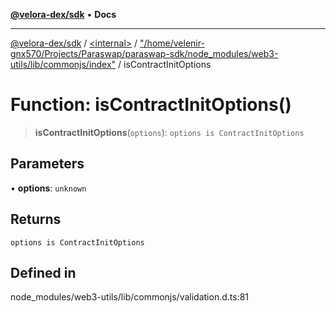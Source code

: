 [**@velora-dex/sdk**](../../../../README.md) • **Docs**

***

[@velora-dex/sdk](../../../../globals.md) / [\<internal\>](../../../README.md) / ["/home/velenir-gnx570/Projects/Paraswap/paraswap-sdk/node\_modules/web3-utils/lib/commonjs/index"](../README.md) / isContractInitOptions

# Function: isContractInitOptions()

> **isContractInitOptions**(`options`): `options is ContractInitOptions`

## Parameters

• **options**: `unknown`

## Returns

`options is ContractInitOptions`

## Defined in

node\_modules/web3-utils/lib/commonjs/validation.d.ts:81
